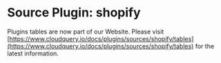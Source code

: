 # Source Plugin: shopify

Plugins tables are now part of our Website. Please visit [https://www.cloudquery.io/docs/plugins/sources/shopify/tables](https://www.cloudquery.io/docs/plugins/sources/shopify/tables) for the latest information.